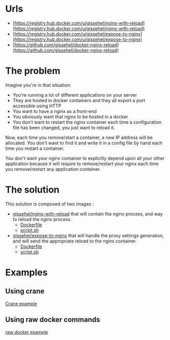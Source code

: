 # Urls

* [https://registry.hub.docker.com/u/gissehel/nginx-with-reload](https://registry.hub.docker.com/u/gissehel/nginx-with-reload)
* [https://registry.hub.docker.com/u/gissehel/expose-to-nginx](https://registry.hub.docker.com/u/gissehel/expose-to-nginx)
* [https://github.com/gissehel/docker-nginx-reload](https://github.com/gissehel/docker-nginx-reload)

# The problem

Imagine you're in that situation:

* You're running a lot of different applications on your server
* They are hosted in docker containers and they all export a port accessible using HTTP
* You want to have a nginx as a front-end
* You obviously want that nginx to be hosted in a docker
* You don't want to restart the nginx container each time a configuration file has been changed, you just want to reload it.

Now, each time you remove/start a container, a new IP address will be allocated. You don't want to find it and write it in a config file by hand each time you restart a container.

You don't want your nginx container to explicitly depend upon all your other application because it will require to remove/restart your nginx each time you remove/restart any application container.

# The solution

This solution is composed of two images :

* [gissehel/nginx-with-reload](https://registry.hub.docker.com/u/gissehel/nginx-with-reload) that will contain the nginx process, and way to reload the nginx process.
    * [Dockerfile](https://github.com/gissehel/docker-nginx-reload/blob/master/dockerfiles/nginx-with-reload/Dockerfile)
    * [script.sh](https://github.com/gissehel/docker-nginx-reload/blob/master/dockerfiles/nginx-with-reload/script.sh)
* [gissehel/expose-to-nginx](https://registry.hub.docker.com/u/gissehel/expose-to-nginx) that will handle the proxy settings generation, and will send the appropriate reload to the nginx container.
    * [Dockerfile](https://github.com/gissehel/docker-nginx-reload/blob/master/dockerfiles/expose-to-nginx/Dockerfile)
    * [script.sh](https://github.com/gissehel/docker-nginx-reload/blob/master/dockerfiles/expose-to-nginx/script.sh)

# Examples

## Using crane
[Crane example](https://github.com/gissehel/docker-nginx-reload/tree/master/examples/crane)

## Using raw docker commands
[raw docker example](https://github.com/gissehel/docker-nginx-reload/tree/master/examples/raw)



